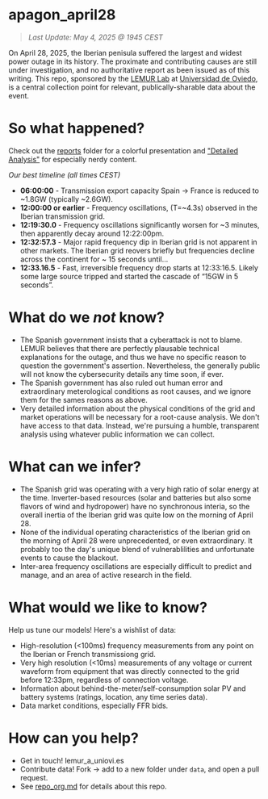 # apagon_april28

> *Last Update: May 4, 2025 @ 1945 CEST*

On April 28, 2025, the Iberian penisula suffered the largest and widest power outage in its history. The proximate and contributing causes are still under investigation, and no authoritative report as been issued as of this writing. This repo, sponsored by the [LEMUR Lab](https://lemuruniovi.com/) at [Universidad de Oviedo](https://www.uniovi.es/), is a central collection point for relevant, publically-sharable data about the event.


# So what happened?
Check out the [reports](reports/) folder for a colorful presentation and ["Detailed Analysis"](detailed_analysis.md) for especially nerdy content.

_Our best timeline (all times CEST)_
- **06:00:00** - Transmission export capacity Spain -> France is reduced to ~1.8GW (typically ~2.6GW). 
- **12:00:00 or earlier** - Frequency oscillations, (T=~4.3s) observed in the Iberian transmission grid.
- **12:19:30.0** - Frequency oscillations significantly worsen for ~3 minutes, then apparently decay around 12:22:00pm.
- **12:32:57.3** - Major rapid frequency dip in Iberian grid is not apparent in other markets. The Iberian grid reovers briefly but frequencies decline across the continent for ~ 15 seconds until...
- **12:33.16.5** - Fast, irreversible frequency drop starts at 12:33:16.5. Likely some large source tripped and started the cascade of “15GW in 5 seconds”.


# What do we _not_ know?
- The Spanish government insists that a cyberattack is not to blame. LEMUR believes that there are perfectly plausable technical explanations for the outage, and thus we have no specific reason to question the government's assertion. Nevertheless, the generally public will not know the cybersecurity details any time soon, if ever.
- The Spanish government has also ruled out human error and extraordinary meterological conditions as root causes, and we ignore them for the sames reasons as above.
- Very detailed information about the physical conditions of the grid and market operations will be necessary for a root-cause analysis. We don't have access to that data. Instead, we're pursuing a humble, transparent analysis using whatever public information we can collect.

# What can we infer?
- The Spanish grid was operating with a very high ratio of solar energy at the time. Inverter-based resources (solar and batteries but also some flavors of wind and hydropower) have no synchronous interia, so the overall inertia of the Iberian grid was quite low on the morning of April 28.
- None of the individual operating characteristics of the Iberian grid on the morning of April 28 were unprecedented, or even extraordinary. It probably too the day's unique blend of vulnerablilities and unfortunate events to cause the blackout.
- Inter-area frequency oscillations are especially difficult to predict and manage, and an area of active research in the field. 


# What would we like to know?
Help us tune our models! Here's a wishlist of data:

- High-resolution (<100ms) frequency measurements from any point on the Iberian or French transmissiong grid.
- Very high resolution (<10ms) measurements of any voltage or current waveform from equipment that was directly connected to the grid before 12:33pm, regardless of connection voltage.
- Information about behind-the-meter/self-consumption solar PV and battery systems (ratings, location, any time series data).
- Data market conditions, especially FFR bids.

# How can you help?
- Get in touch! lemur_a_uniovi.es
- Contribute data! Fork -> add to a new folder under `data`, and open a pull request.
- See [repo_org.md](repo_org.md) for details about this repo.



